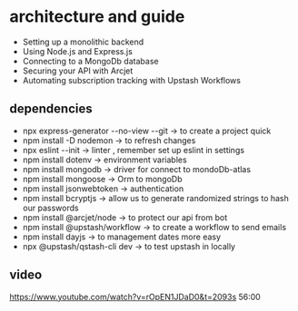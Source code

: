 # architecture and guide

- Setting up a monolithic backend
- Using Node.js and Express.js
- Connecting to a MongoDb database
- Securing your API with Arcjet
- Automating subscription tracking with Upstash Workflows

## dependencies

- npx express-generator --no-view --git -> to create a project quick
- npm install -D nodemon -> to refresh changes
- npx eslint --init -> linter , remember set up eslint in settings
- npm install dotenv -> environment variables
- npm install mongodb -> driver for connect to mondoDb-atlas
- npm install mongoose -> Orm to mongoDb
- npm install jsonwebtoken -> authentication
- npm install bcryptjs -> allow us to generate randomized strings to hash our passwords
- npm install @arcjet/node -> to protect our api from bot
- npm install @upstash/workflow -> to create a workflow to send emails
- npm install dayjs -> to management dates more easy
- npx @upstash/qstash-cli dev -> to test upstash in locally

## video

<https://www.youtube.com/watch?v=rOpEN1JDaD0&t=2093s>
56:00
